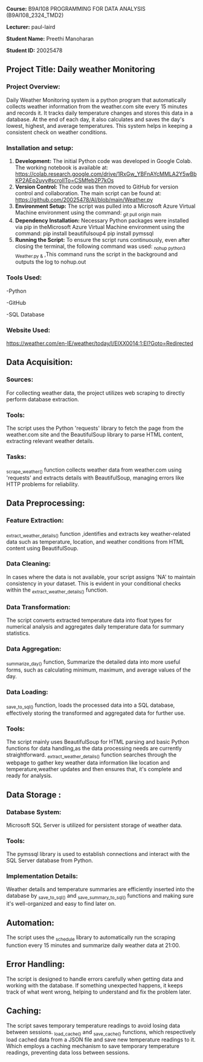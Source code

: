                                                                                        
**Course:** B9AI108 PROGRAMMING FOR DATA ANALYSIS (B9AI108_2324_TMD2)

**Lecturer:** paul-laird

**Student Name:** Preethi Manoharan

**Student ID:** 20025478

                                                            
## Project Title: Daily weather Monitoring                                                       
### Project Overview:
Daily Weather Monitoring system is a python program that automatically collects weather information from the weather.com site every 15 minutes and records it. It tracks daily temperature changes and stores this data in a database. At the end of each day, it also calculates and saves the day's lowest, highest, and average temperatures. This system helps in keeping a consistent check on weather conditions.

### Installation and setup:
1. <b>Development:</b> The initial Python code was developed in Google Colab. The working notebook is available at:
   https://colab.research.google.com/drive/1RxGw_YBFnAYcMMLA2Y5wBbKP2AEp2uyy#scrollTo=CSMfeb2P7kOs
2. <b>Version Control:</b> The code was then moved to GitHub for version control and collaboration. The main script can be found at:
   https://github.com/20025478/AI/blob/main/Weather.py
3. <b>Environment Setup:</b> The script was pulled into a Microsoft Azure Virtual Machine environment using the command:
   <sub>git pull origin main</sub>
4. <b>Dependency Installation:</b> Necessary Python packages were installed via pip in theMicrosoft Azure Virtual Machine environment using the command:
   pip install beautifulsoup4
   pip install pymssql
5. <b>Running the Script:</b> To ensure the script runs continuously, even after closing the terminal, the following command was used:
  <sub>nohup python3 Weather.py &</sub>  ,This command runs the script in the background and outputs the log to nohup.out

### Tools Used:
-Python

-GitHub

-SQL Database

### Website Used:
https://weather.com/en-IE/weather/today/l/EIXX0014:1:EI?Goto=Redirected

## Data Acquisition:
### Sources:
For collecting weather data, the project utilizes web scraping to directly perform database extraction.
### Tools:
The script uses the Python 'requests' library to fetch the page from the weather.com site and the BeautifulSoup library to parse HTML content, extracting relevant weather details.
### Tasks:
<sub>scrape_weather()</sub> function collects weather data from weather.com using 'requests' and extracts details with BeautifulSoup, managing errors like HTTP problems for reliability.


## Data Preprocessing:
### Feature Extraction:
<sub>extract_weather_details()</sub> function ,identifies and extracts key weather-related data such as temperature, location, and weather conditions from HTML content using BeautifulSoup.
### Data Cleaning:
In cases where the data is not available, your script assigns 'NA' to maintain consistency in your dataset. This is evident in your conditional checks within the <sub>extract_weather_details()</sub>  function.
### Data Transformation:
The script converts extracted temperature data into float types for numerical analysis and aggregates daily temperature data for summary statistics.
### Data Aggregation: 
<sub>summarize_day()</sub> function, Summarize the detailed data into more useful forms, such as calculating minimum, maximum, and average values of the day.
### Data Loading: 
<sub>save_to_sql()</sub> function, loads the processed data into a SQL database, effectively storing the transformed and aggregated data for further use.
### Tools:
The script mainly uses BeautifulSoup for HTML parsing and basic Python functions for data handling,as the data processing needs are currently straightforward.
<sub>extract_weather_details()</sub> function searches through the webpage to gather key weather data information like location and temperature,weather updates and then ensures that, it's complete and ready for analysis.


## Data Storage :
### Database System:
Microsoft SQL Server is utilized for persistent storage of weather data.
### Tools:
The pymssql library is used to establish connections and interact with the SQL Server database from Python.
### Implementation Details:
Weather details and temperature summaries are efficiently inserted into the database by <sub>save_to_sql()</sub> and <sub>save_summary_to_sql()</sub> functions and making sure it's well-organized and easy to find later on.


## Automation:
The script uses the <sub>schedule</sub> library to automatically run the scraping function every 15 minutes and summarize daily weather data at 21:00.

## Error Handling:
The script is designed to handle errors carefully when getting data and working with the database. If something unexpected happens, it keeps track of what went wrong, helping to understand and fix the problem later.

## Caching:
The script saves temporary temperature readings to avoid losing data between sessions.
<sub>load_cache()</sub> and <sub>save_cache()</sub> functions, which respectively load cached data from a JSON file and save new temperature readings to it. Which employs a caching mechanism to save temporary temperature readings, preventing data loss between sessions. 
